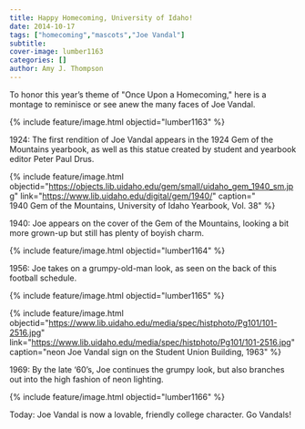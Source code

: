 ```yaml
---
title: Happy Homecoming, University of Idaho!
date: 2014-10-17
tags: ["homecoming","mascots","Joe Vandal"]
subtitle: 
cover-image: lumber1163
categories: []
author: Amy J. Thompson
---
```


To honor this year’s theme of "Once Upon a Homecoming," here is a montage to reminisce or see anew the many faces of Joe Vandal.

{% include feature/image.html objectid="lumber1163" %}

1924: The first rendition of Joe Vandal appears in the 1924 Gem of the Mountains yearbook, as well as this statue created by student and yearbook editor Peter Paul Drus.

{% include feature/image.html objectid="https://objects.lib.uidaho.edu/gem/small/uidaho_gem_1940_sm.jpg" link="https://www.lib.uidaho.edu/digital/gem/1940/" caption="	
1940 Gem of the Mountains, University of Idaho Yearbook, Vol. 38" %}

1940: Joe appears on the cover of the Gem of the Mountains, looking a bit more grown-up but still has plenty of boyish charm.

{% include feature/image.html objectid="lumber1164" %}

1956: Joe takes on a grumpy-old-man look, as seen on the back of this football schedule.

{% include feature/image.html objectid="lumber1165" %}

{% include feature/image.html objectid="https://www.lib.uidaho.edu/media/spec/histphoto/Pg101/101-2516.jpg" link="https://www.lib.uidaho.edu/media/spec/histphoto/Pg101/101-2516.jpg" caption="neon Joe Vandal sign on the Student Union Building, 1963" %}

1969: By the late ‘60’s, Joe continues the grumpy look, but also branches out into the high fashion of neon lighting.

{% include feature/image.html objectid="lumber1166" %}

Today: Joe Vandal is now a lovable, friendly college character.  Go Vandals!